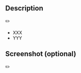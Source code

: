 ## Description
✏️ 
- XXX
- YYY

## Screenshot (optional)
✏️ 

<!-- 
Check out the relevant rules
- https://www.ssw.com.au/rules/use-pull-request-templates-to-communicate-expectations/
- https://www.ssw.com.au/rules/rules-to-better-pull-requests
- https://www.ssw.com.au/rules/write-a-good-pull-request
- https://www.ssw.com.au/rules/over-the-shoulder-prs 
- https://www.ssw.com.au/rules/do-you-use-co-creation-patterns
-->